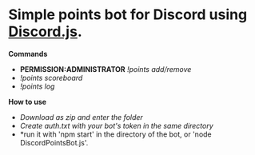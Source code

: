 # Simple points bot for Discord using [Discord.js](https://github.com/discordjs/discord.js/). #

**Commands**
- **PERMISSION:ADMINISTRATOR** *!points add/remove <user> <amt> <reason>*
- *!points scoreboard*
- *!points log <user>*

**How to use**
- *Download as zip and enter the folder*
- *Create auth.txt with your bot's token in the same directory*
- *run it with 'npm start' in the directory of the bot, or 'node DiscordPointsBot.js'.
